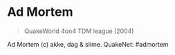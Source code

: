 # Ad Mortem
> QuakeWorld 4on4 TDM league (2004)

Ad Mortem (c) akke, dag & slime. QuakeNet: #admortem

